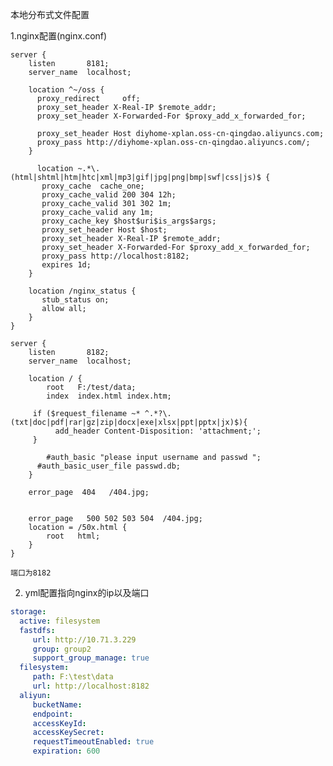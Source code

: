 
本地分布式文件配置

1.nginx配置(nginx.conf)

    server {
        listen       8181;
        server_name  localhost;

        location ^~/oss {
          proxy_redirect     off;
          proxy_set_header X-Real-IP $remote_addr;
          proxy_set_header X-Forwarded-For $proxy_add_x_forwarded_for;
        
          proxy_set_header Host diyhome-xplan.oss-cn-qingdao.aliyuncs.com;
          proxy_pass http://diyhome-xplan.oss-cn-qingdao.aliyuncs.com/;
        }

	      location ~.*\.(html|shtml|htm|htc|xml|mp3|gif|jpg|png|bmp|swf|css|js)$ {
           proxy_cache  cache_one;
           proxy_cache_valid 200 304 12h;
           proxy_cache_valid 301 302 1m;
           proxy_cache_valid any 1m;
           proxy_cache_key $host$uri$is_args$args;
           proxy_set_header Host $host;
           proxy_set_header X-Real-IP $remote_addr;
           proxy_set_header X-Forwarded-For $proxy_add_x_forwarded_for;
           proxy_pass http://localhost:8182;
           expires 1d;
        }

        location /nginx_status {
           stub_status on;
           allow all;
        }
    }

    server {
        listen       8182;
        server_name  localhost;

        location / {
            root   F:/test/data;
            index  index.html index.htm;
	   
	     if ($request_filename ~* ^.*?\.(txt|doc|pdf|rar|gz|zip|docx|exe|xlsx|ppt|pptx|jx)$){
		      add_header Content-Disposition: 'attachment;';
	     }

	        #auth_basic "please input username and passwd ";  
          #auth_basic_user_file passwd.db;
        }

        error_page  404   /404.jpg;

 
        error_page   500 502 503 504  /404.jpg;
        location = /50x.html {
            root   html;
        }
    }
    
    端口为8182
    
    
2.  yml配置指向nginx的ip以及端口
```yml
storage:
  active: filesystem
  fastdfs: 
     url: http://10.71.3.229
     group: group2
     support_group_manage: true 
  filesystem:
     path: F:\test\data
     url: http://localhost:8182
  aliyun:
     bucketName: 
     endpoint: 
     accessKeyId: 
     accessKeySecret: 
     requestTimeoutEnabled: true
     expiration: 600


